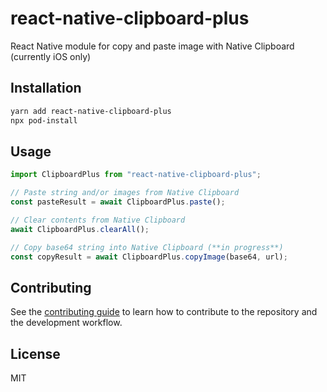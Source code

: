 # react-native-clipboard-plus

React Native module for copy and paste image with Native Clipboard (currently iOS only)

## Installation

```sh
yarn add react-native-clipboard-plus
npx pod-install
```

## Usage

```js
import ClipboardPlus from "react-native-clipboard-plus";

// Paste string and/or images from Native Clipboard
const pasteResult = await ClipboardPlus.paste();

// Clear contents from Native Clipboard
await ClipboardPlus.clearAll();

// Copy base64 string into Native Clipboard (**in progress**)
const copyResult = await ClipboardPlus.copyImage(base64, url);
```

## Contributing

See the [contributing guide](CONTRIBUTING.md) to learn how to contribute to the repository and the development workflow.

## License

MIT
